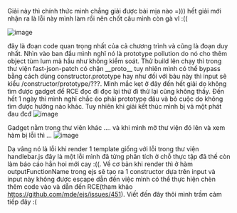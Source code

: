 Giải này thì chính thức mình chẳng giải được bài mịa nào =))) hết giải mới nhận ra là lỗi này mình làm rồi nên chốt câu mình còn gà vl :(( 

![image]()

đây là đoạn code quan trọng nhất của cả chương trình và cũng là đoạn duy nhất. Nhìn vào ban đầu mình nghĩ nó là prototype pollution do nó cho thêm object tùm lum mà hầu như không kiểm soát. Thử build lên chạy thì trong thư viện fast-json-patch có chặn \_\_proto\_\_ tuy nhiên mình có thể bypass bằng cách dùng constructor.prototype hay như đối với bàu này thì input sẽ kiểu /constructor/prototype/???. Mình mắc kẹt ở đây đến hết giải do không tìm được gadget để RCE đọc đi đọc lại thử đi thử lại cũng không thấy. Đến hết 1 ngày thì mình nghĩ chắc éo phải prototype đâu và bỏ cuộc do không tìm được hướng nào khác.
Tuy nhiên khi giải kết thúc mình bị vả một phát đau đcđ 
![image]()

Gadget nằm trong thư viên khác .... và khi mình mở thư viện đó lên và xem hàm bị lỗi thì ...
![image]()

Dạ vâng nó là lỗi khi render 1 template giống với lỗi trong thư viện handlebar.js đây là một lỗi mình đã từng phân tích ở chỗ thực tập đã thế còn làm báo cáo hẳn hoi mới cay :((. Về cơ bản khi render thì ở hàm outputFunctionName trong ejs sẽ tạo ra 1 constructor dựa trên input và input này không được escape dẫn đến việc mình có thể thực hiện chèn thêm code vào và dẫn đến RCE(tham khảo https://github.com/mde/ejs/issues/451).
Viết đến đây thôi mình trầm cảm tiếp đây :(